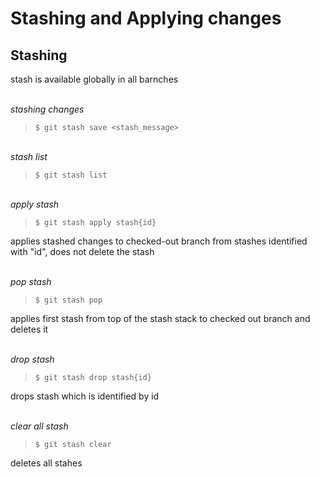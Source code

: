# Stashing and Applying changes  

## Stashing

stash is available globally in all barnches

\
_stashing changes_

> `$ git stash save <stash_message>`  

\
_stash list_

> `$ git stash list`  

\
_apply stash_

> `$ git stash apply stash{id}`  
  
applies stashed changes to checked-out branch from stashes identified with "id", does not delete the stash  

\
_pop stash_

> `$ git stash pop`  
  
applies first stash from top of the stash stack to checked out branch and deletes it  

\
_drop stash_

> `$ git stash drop stash{id}`  
  
drops stash which is identified by id  

\
_clear all stash_

> `$ git stash clear`  
  
deletes all stahes  
